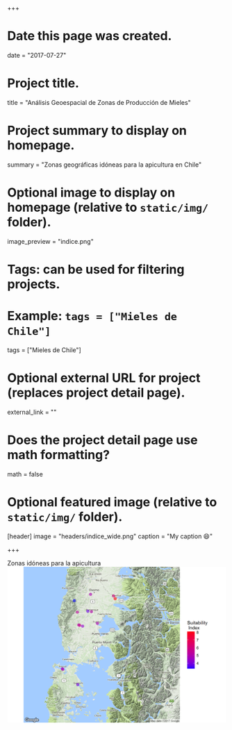 +++
# Date this page was created.
date = "2017-07-27"

# Project title.
title = "Análisis Geoespacial de Zonas de Producción de Mieles"

# Project summary to display on homepage.
summary = "Zonas geográficas idóneas para la apicultura en Chile"

# Optional image to display on homepage (relative to `static/img/` folder).
image_preview = "indice.png"

# Tags: can be used for filtering projects.
# Example: `tags = ["Mieles de Chile"]`
tags = ["Mieles de Chile"]

# Optional external URL for project (replaces project detail page).
external_link = ""

# Does the project detail page use math formatting?
math = false

# Optional featured image (relative to `static/img/` folder).
[header]
image = "headers/indice_wide.png"
caption = "My caption :smile:"

+++

Zonas idóneas para la apicultura
![](static/img/indice.png)
